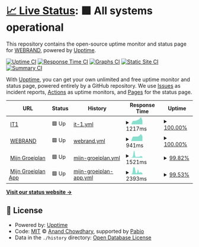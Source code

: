 # [📈 Live Status](https://webrandbe.github.io/upptime): <!--live status--> **🟩 All systems operational**

This repository contains the open-source uptime monitor and status page for [WEBRAND](https://webrandbe.github.io/upptime), powered by [Upptime](https://github.com/upptime/upptime).

[![Uptime CI](https://github.com/webrandbe/upptime/workflows/Uptime%20CI/badge.svg)](https://github.com/webrandbe/upptime/actions?query=workflow%3A%22Uptime+CI%22)
[![Response Time CI](https://github.com/webrandbe/upptime/workflows/Response%20Time%20CI/badge.svg)](https://github.com/webrandbe/upptime/actions?query=workflow%3A%22Response+Time+CI%22)
[![Graphs CI](https://github.com/webrandbe/upptime/workflows/Graphs%20CI/badge.svg)](https://github.com/webrandbe/upptime/actions?query=workflow%3A%22Graphs+CI%22)
[![Static Site CI](https://github.com/webrandbe/upptime/workflows/Static%20Site%20CI/badge.svg)](https://github.com/webrandbe/upptime/actions?query=workflow%3A%22Static+Site+CI%22)
[![Summary CI](https://github.com/webrandbe/upptime/workflows/Summary%20CI/badge.svg)](https://github.com/webrandbe/upptime/actions?query=workflow%3A%22Summary+CI%22)

With [Upptime](https://upptime.js.org), you can get your own unlimited and free uptime monitor and status page, powered entirely by a GitHub repository. We use [Issues](https://github.com/webrandbe/upptime/issues) as incident reports, [Actions](https://github.com/webrandbe/upptime/actions) as uptime monitors, and [Pages](https://webrandbe.github.io/upptime) for the status page.

<!--start: status pages-->
<!-- This summary is generated by Upptime (https://github.com/upptime/upptime) -->
<!-- Do not edit this manually, your changes will be overwritten -->
<!-- prettier-ignore -->
| URL | Status | History | Response Time | Uptime |
| --- | ------ | ------- | ------------- | ------ |
| <img alt="" src="https://icons.duckduckgo.com/ip3/www.it1.be.ico" height="13"> [IT1](https://www.it1.be) | 🟩 Up | [it-1.yml](https://github.com/webrandbe/upptime/commits/HEAD/history/it-1.yml) | <details><summary><img alt="Response time graph" src="./graphs/it-1/response-time-week.png" height="20"> 1217ms</summary><br><a href="https://webrandbe.github.io/upptime/history/it-1"><img alt="Response time 1189" src="https://img.shields.io/endpoint?url=https%3A%2F%2Fraw.githubusercontent.com%2Fwebrandbe%2Fupptime%2FHEAD%2Fapi%2Fit-1%2Fresponse-time.json"></a><br><a href="https://webrandbe.github.io/upptime/history/it-1"><img alt="24-hour response time 1194" src="https://img.shields.io/endpoint?url=https%3A%2F%2Fraw.githubusercontent.com%2Fwebrandbe%2Fupptime%2FHEAD%2Fapi%2Fit-1%2Fresponse-time-day.json"></a><br><a href="https://webrandbe.github.io/upptime/history/it-1"><img alt="7-day response time 1217" src="https://img.shields.io/endpoint?url=https%3A%2F%2Fraw.githubusercontent.com%2Fwebrandbe%2Fupptime%2FHEAD%2Fapi%2Fit-1%2Fresponse-time-week.json"></a><br><a href="https://webrandbe.github.io/upptime/history/it-1"><img alt="30-day response time 1198" src="https://img.shields.io/endpoint?url=https%3A%2F%2Fraw.githubusercontent.com%2Fwebrandbe%2Fupptime%2FHEAD%2Fapi%2Fit-1%2Fresponse-time-month.json"></a><br><a href="https://webrandbe.github.io/upptime/history/it-1"><img alt="1-year response time 1189" src="https://img.shields.io/endpoint?url=https%3A%2F%2Fraw.githubusercontent.com%2Fwebrandbe%2Fupptime%2FHEAD%2Fapi%2Fit-1%2Fresponse-time-year.json"></a></details> | <details><summary><a href="https://webrandbe.github.io/upptime/history/it-1">100.00%</a></summary><a href="https://webrandbe.github.io/upptime/history/it-1"><img alt="All-time uptime 99.99%" src="https://img.shields.io/endpoint?url=https%3A%2F%2Fraw.githubusercontent.com%2Fwebrandbe%2Fupptime%2FHEAD%2Fapi%2Fit-1%2Fuptime.json"></a><br><a href="https://webrandbe.github.io/upptime/history/it-1"><img alt="24-hour uptime 100.00%" src="https://img.shields.io/endpoint?url=https%3A%2F%2Fraw.githubusercontent.com%2Fwebrandbe%2Fupptime%2FHEAD%2Fapi%2Fit-1%2Fuptime-day.json"></a><br><a href="https://webrandbe.github.io/upptime/history/it-1"><img alt="7-day uptime 100.00%" src="https://img.shields.io/endpoint?url=https%3A%2F%2Fraw.githubusercontent.com%2Fwebrandbe%2Fupptime%2FHEAD%2Fapi%2Fit-1%2Fuptime-week.json"></a><br><a href="https://webrandbe.github.io/upptime/history/it-1"><img alt="30-day uptime 99.97%" src="https://img.shields.io/endpoint?url=https%3A%2F%2Fraw.githubusercontent.com%2Fwebrandbe%2Fupptime%2FHEAD%2Fapi%2Fit-1%2Fuptime-month.json"></a><br><a href="https://webrandbe.github.io/upptime/history/it-1"><img alt="1-year uptime 99.99%" src="https://img.shields.io/endpoint?url=https%3A%2F%2Fraw.githubusercontent.com%2Fwebrandbe%2Fupptime%2FHEAD%2Fapi%2Fit-1%2Fuptime-year.json"></a></details>
| <img alt="" src="https://icons.duckduckgo.com/ip3/www.webrand.be.ico" height="13"> [WEBRAND](https://www.webrand.be) | 🟩 Up | [webrand.yml](https://github.com/webrandbe/upptime/commits/HEAD/history/webrand.yml) | <details><summary><img alt="Response time graph" src="./graphs/webrand/response-time-week.png" height="20"> 941ms</summary><br><a href="https://webrandbe.github.io/upptime/history/webrand"><img alt="Response time 1199" src="https://img.shields.io/endpoint?url=https%3A%2F%2Fraw.githubusercontent.com%2Fwebrandbe%2Fupptime%2FHEAD%2Fapi%2Fwebrand%2Fresponse-time.json"></a><br><a href="https://webrandbe.github.io/upptime/history/webrand"><img alt="24-hour response time 972" src="https://img.shields.io/endpoint?url=https%3A%2F%2Fraw.githubusercontent.com%2Fwebrandbe%2Fupptime%2FHEAD%2Fapi%2Fwebrand%2Fresponse-time-day.json"></a><br><a href="https://webrandbe.github.io/upptime/history/webrand"><img alt="7-day response time 941" src="https://img.shields.io/endpoint?url=https%3A%2F%2Fraw.githubusercontent.com%2Fwebrandbe%2Fupptime%2FHEAD%2Fapi%2Fwebrand%2Fresponse-time-week.json"></a><br><a href="https://webrandbe.github.io/upptime/history/webrand"><img alt="30-day response time 1805" src="https://img.shields.io/endpoint?url=https%3A%2F%2Fraw.githubusercontent.com%2Fwebrandbe%2Fupptime%2FHEAD%2Fapi%2Fwebrand%2Fresponse-time-month.json"></a><br><a href="https://webrandbe.github.io/upptime/history/webrand"><img alt="1-year response time 1199" src="https://img.shields.io/endpoint?url=https%3A%2F%2Fraw.githubusercontent.com%2Fwebrandbe%2Fupptime%2FHEAD%2Fapi%2Fwebrand%2Fresponse-time-year.json"></a></details> | <details><summary><a href="https://webrandbe.github.io/upptime/history/webrand">100.00%</a></summary><a href="https://webrandbe.github.io/upptime/history/webrand"><img alt="All-time uptime 99.98%" src="https://img.shields.io/endpoint?url=https%3A%2F%2Fraw.githubusercontent.com%2Fwebrandbe%2Fupptime%2FHEAD%2Fapi%2Fwebrand%2Fuptime.json"></a><br><a href="https://webrandbe.github.io/upptime/history/webrand"><img alt="24-hour uptime 100.00%" src="https://img.shields.io/endpoint?url=https%3A%2F%2Fraw.githubusercontent.com%2Fwebrandbe%2Fupptime%2FHEAD%2Fapi%2Fwebrand%2Fuptime-day.json"></a><br><a href="https://webrandbe.github.io/upptime/history/webrand"><img alt="7-day uptime 100.00%" src="https://img.shields.io/endpoint?url=https%3A%2F%2Fraw.githubusercontent.com%2Fwebrandbe%2Fupptime%2FHEAD%2Fapi%2Fwebrand%2Fuptime-week.json"></a><br><a href="https://webrandbe.github.io/upptime/history/webrand"><img alt="30-day uptime 99.94%" src="https://img.shields.io/endpoint?url=https%3A%2F%2Fraw.githubusercontent.com%2Fwebrandbe%2Fupptime%2FHEAD%2Fapi%2Fwebrand%2Fuptime-month.json"></a><br><a href="https://webrandbe.github.io/upptime/history/webrand"><img alt="1-year uptime 99.98%" src="https://img.shields.io/endpoint?url=https%3A%2F%2Fraw.githubusercontent.com%2Fwebrandbe%2Fupptime%2FHEAD%2Fapi%2Fwebrand%2Fuptime-year.json"></a></details>
| <img alt="" src="https://icons.duckduckgo.com/ip3/mijngroeiplan.be.ico" height="13"> [Mijn Groeiplan](https://mijngroeiplan.be/) | 🟩 Up | [mijn-groeiplan.yml](https://github.com/webrandbe/upptime/commits/HEAD/history/mijn-groeiplan.yml) | <details><summary><img alt="Response time graph" src="./graphs/mijn-groeiplan/response-time-week.png" height="20"> 1521ms</summary><br><a href="https://webrandbe.github.io/upptime/history/mijn-groeiplan"><img alt="Response time 1018" src="https://img.shields.io/endpoint?url=https%3A%2F%2Fraw.githubusercontent.com%2Fwebrandbe%2Fupptime%2FHEAD%2Fapi%2Fmijn-groeiplan%2Fresponse-time.json"></a><br><a href="https://webrandbe.github.io/upptime/history/mijn-groeiplan"><img alt="24-hour response time 1100" src="https://img.shields.io/endpoint?url=https%3A%2F%2Fraw.githubusercontent.com%2Fwebrandbe%2Fupptime%2FHEAD%2Fapi%2Fmijn-groeiplan%2Fresponse-time-day.json"></a><br><a href="https://webrandbe.github.io/upptime/history/mijn-groeiplan"><img alt="7-day response time 1521" src="https://img.shields.io/endpoint?url=https%3A%2F%2Fraw.githubusercontent.com%2Fwebrandbe%2Fupptime%2FHEAD%2Fapi%2Fmijn-groeiplan%2Fresponse-time-week.json"></a><br><a href="https://webrandbe.github.io/upptime/history/mijn-groeiplan"><img alt="30-day response time 1143" src="https://img.shields.io/endpoint?url=https%3A%2F%2Fraw.githubusercontent.com%2Fwebrandbe%2Fupptime%2FHEAD%2Fapi%2Fmijn-groeiplan%2Fresponse-time-month.json"></a><br><a href="https://webrandbe.github.io/upptime/history/mijn-groeiplan"><img alt="1-year response time 1018" src="https://img.shields.io/endpoint?url=https%3A%2F%2Fraw.githubusercontent.com%2Fwebrandbe%2Fupptime%2FHEAD%2Fapi%2Fmijn-groeiplan%2Fresponse-time-year.json"></a></details> | <details><summary><a href="https://webrandbe.github.io/upptime/history/mijn-groeiplan">99.82%</a></summary><a href="https://webrandbe.github.io/upptime/history/mijn-groeiplan"><img alt="All-time uptime 99.97%" src="https://img.shields.io/endpoint?url=https%3A%2F%2Fraw.githubusercontent.com%2Fwebrandbe%2Fupptime%2FHEAD%2Fapi%2Fmijn-groeiplan%2Fuptime.json"></a><br><a href="https://webrandbe.github.io/upptime/history/mijn-groeiplan"><img alt="24-hour uptime 99.32%" src="https://img.shields.io/endpoint?url=https%3A%2F%2Fraw.githubusercontent.com%2Fwebrandbe%2Fupptime%2FHEAD%2Fapi%2Fmijn-groeiplan%2Fuptime-day.json"></a><br><a href="https://webrandbe.github.io/upptime/history/mijn-groeiplan"><img alt="7-day uptime 99.82%" src="https://img.shields.io/endpoint?url=https%3A%2F%2Fraw.githubusercontent.com%2Fwebrandbe%2Fupptime%2FHEAD%2Fapi%2Fmijn-groeiplan%2Fuptime-week.json"></a><br><a href="https://webrandbe.github.io/upptime/history/mijn-groeiplan"><img alt="30-day uptime 99.92%" src="https://img.shields.io/endpoint?url=https%3A%2F%2Fraw.githubusercontent.com%2Fwebrandbe%2Fupptime%2FHEAD%2Fapi%2Fmijn-groeiplan%2Fuptime-month.json"></a><br><a href="https://webrandbe.github.io/upptime/history/mijn-groeiplan"><img alt="1-year uptime 99.97%" src="https://img.shields.io/endpoint?url=https%3A%2F%2Fraw.githubusercontent.com%2Fwebrandbe%2Fupptime%2FHEAD%2Fapi%2Fmijn-groeiplan%2Fuptime-year.json"></a></details>
| <img alt="" src="https://icons.duckduckgo.com/ip3/dashboard.mijngroeiplan.be.ico" height="13"> [Mijn Groeiplan App](https://dashboard.mijngroeiplan.be/) | 🟩 Up | [mijn-groeiplan-app.yml](https://github.com/webrandbe/upptime/commits/HEAD/history/mijn-groeiplan-app.yml) | <details><summary><img alt="Response time graph" src="./graphs/mijn-groeiplan-app/response-time-week.png" height="20"> 2393ms</summary><br><a href="https://webrandbe.github.io/upptime/history/mijn-groeiplan-app"><img alt="Response time 1829" src="https://img.shields.io/endpoint?url=https%3A%2F%2Fraw.githubusercontent.com%2Fwebrandbe%2Fupptime%2FHEAD%2Fapi%2Fmijn-groeiplan-app%2Fresponse-time.json"></a><br><a href="https://webrandbe.github.io/upptime/history/mijn-groeiplan-app"><img alt="24-hour response time 1098" src="https://img.shields.io/endpoint?url=https%3A%2F%2Fraw.githubusercontent.com%2Fwebrandbe%2Fupptime%2FHEAD%2Fapi%2Fmijn-groeiplan-app%2Fresponse-time-day.json"></a><br><a href="https://webrandbe.github.io/upptime/history/mijn-groeiplan-app"><img alt="7-day response time 2393" src="https://img.shields.io/endpoint?url=https%3A%2F%2Fraw.githubusercontent.com%2Fwebrandbe%2Fupptime%2FHEAD%2Fapi%2Fmijn-groeiplan-app%2Fresponse-time-week.json"></a><br><a href="https://webrandbe.github.io/upptime/history/mijn-groeiplan-app"><img alt="30-day response time 1825" src="https://img.shields.io/endpoint?url=https%3A%2F%2Fraw.githubusercontent.com%2Fwebrandbe%2Fupptime%2FHEAD%2Fapi%2Fmijn-groeiplan-app%2Fresponse-time-month.json"></a><br><a href="https://webrandbe.github.io/upptime/history/mijn-groeiplan-app"><img alt="1-year response time 1829" src="https://img.shields.io/endpoint?url=https%3A%2F%2Fraw.githubusercontent.com%2Fwebrandbe%2Fupptime%2FHEAD%2Fapi%2Fmijn-groeiplan-app%2Fresponse-time-year.json"></a></details> | <details><summary><a href="https://webrandbe.github.io/upptime/history/mijn-groeiplan-app">99.53%</a></summary><a href="https://webrandbe.github.io/upptime/history/mijn-groeiplan-app"><img alt="All-time uptime 99.96%" src="https://img.shields.io/endpoint?url=https%3A%2F%2Fraw.githubusercontent.com%2Fwebrandbe%2Fupptime%2FHEAD%2Fapi%2Fmijn-groeiplan-app%2Fuptime.json"></a><br><a href="https://webrandbe.github.io/upptime/history/mijn-groeiplan-app"><img alt="24-hour uptime 99.32%" src="https://img.shields.io/endpoint?url=https%3A%2F%2Fraw.githubusercontent.com%2Fwebrandbe%2Fupptime%2FHEAD%2Fapi%2Fmijn-groeiplan-app%2Fuptime-day.json"></a><br><a href="https://webrandbe.github.io/upptime/history/mijn-groeiplan-app"><img alt="7-day uptime 99.53%" src="https://img.shields.io/endpoint?url=https%3A%2F%2Fraw.githubusercontent.com%2Fwebrandbe%2Fupptime%2FHEAD%2Fapi%2Fmijn-groeiplan-app%2Fuptime-week.json"></a><br><a href="https://webrandbe.github.io/upptime/history/mijn-groeiplan-app"><img alt="30-day uptime 99.88%" src="https://img.shields.io/endpoint?url=https%3A%2F%2Fraw.githubusercontent.com%2Fwebrandbe%2Fupptime%2FHEAD%2Fapi%2Fmijn-groeiplan-app%2Fuptime-month.json"></a><br><a href="https://webrandbe.github.io/upptime/history/mijn-groeiplan-app"><img alt="1-year uptime 99.96%" src="https://img.shields.io/endpoint?url=https%3A%2F%2Fraw.githubusercontent.com%2Fwebrandbe%2Fupptime%2FHEAD%2Fapi%2Fmijn-groeiplan-app%2Fuptime-year.json"></a></details>

<!--end: status pages-->

[**Visit our status website →**](https://webrandbe.github.io/upptime)

## 📄 License

- Powered by: [Upptime](https://github.com/upptime/upptime)
- Code: [MIT](./LICENSE) © [Anand Chowdhary](https://anandchowdhary.com), supported by [Pabio](https://pabio.com)
- Data in the `./history` directory: [Open Database License](https://opendatacommons.org/licenses/odbl/1-0/)
